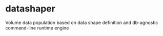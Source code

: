 datashaper
==========

Volume data population based on data shape definition and db-agnostic command-line runtime engine